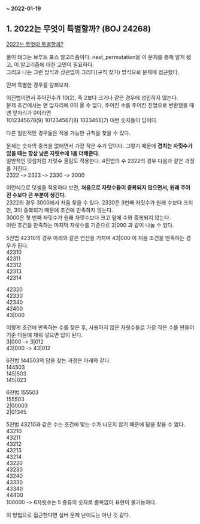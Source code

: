 #### ~ 2022-01-19 


## 1. 2022는 무엇이 특별할까? (BOJ 24268) 
[2022는 무엇이 특별할까?](https://www.acmicpc.net/problem/24268)   

풀이 태그는 브루트 포스 알고리즘이다. next_permutation을 이 문제를 통해 알게 됐고, 이 알고리즘에 대한 고민이 필요하다.  
그리고 나는 그런 방식과 상관없이 그리디(규칙 찾기) 방식으로 문제에 접근했다.  

먼저 특별한 경우를 살펴보자. 
 
이진법이면서 주어진수가 10(2), 즉 2보다 크거나 같은 경우에 성립하지 않는다.  
문제 조건에서는 맨 앞자리에 0이 올 수 없다, 주어진 수를 주어진 진법으로 변환했을 때 맨 앞자리가 0이라면   
1012345678(9) 101234567(8) 1023456(7) 이런 숫자들이 답이다.  

다른 일반적인 경우들은 적용 가능한 규칙을 찾을 수 있다.  

문제는 숫자의 중복을 없애면서 가장 작은 수가 답이다. 그렇기 때문에 __겹치는 자릿수가 있을 때는 항상 낮은 자릿수에 1을 더해준다.__  
일반적인 덧셈처럼 자릿수 올림도 적용한다. 4진법의 수 2322의 경우 다음과 같은 과정을 거친다.  
2322 -> 2323 -> 2330 -> 3000  

이런식으로 덧셈을 적용하다 보면, __처음으로 자릿수들이 중복되지 않으면서, 원래 주어진 수보다 큰 부분이 생긴다.__   
2322의 경우 3000에서 처음 찾을 수 있다. 2330은 3번째 자릿수가 원래 수보다 크지만, 3이 중복되기 때문에 조건에 만족하지 않는다.  
3000은 첫 번째 자릿수가 원래 자릿수보다 크고 앞에 수와 중복되지 않는다.  
이런 조건을 만족하는 마지막 자릿수를 기준으로 3|000 과 같이 나눌 수 있다.  

5진법 42310의 경우 아래와 같은 연산을 거치며 43|000 이 처음 조건을 만족하는 경우가 된다.   
42310  
42311   
42312  
42313  
42314  

42320   
42330  
42340   
42400  
43|000  

이렇게 조건에 만족하는 수를 찾은 후, 사용하지 않은 자릿수들로 가장 작은 수를 만들어 기준 다음에 채워 넣으면 답이 된다.  
3|000 -> 3|012  
43|000 -> 43|012  

6진법 144503의 답을 찾는 과정은 아래와 같다.  
144503  
145|503  
145|023  

6진법 155503    
155503  
2|00003  
2|01345  


5진법 43210과 같은 수는 조건에 맞는 수가 나오지 않기 때문에 답을 찾을 수 없다.  
43210  
43211  
43212  
43213  
43214  
43220  
43230  
43240  
43330  
43340  
44400  
100000 -> 6자릿수는 5 종류의 숫자로 중복없이 표현이 불가능하다.  


이 방법으로 접근한다면 실버 문제 난이도는 아닌 것 같다.  


 